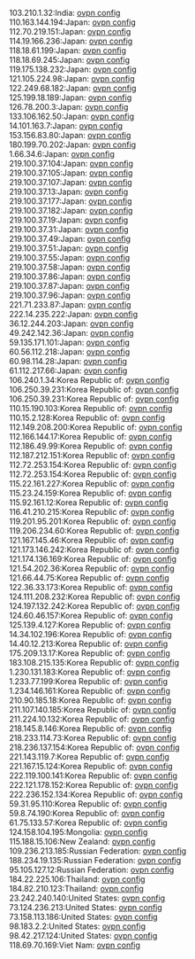 103.210.1.32:India: [ovpn config](vpn/103_210_1_32.ovpn)  
110.163.144.194:Japan: [ovpn config](vpn/110_163_144_194.ovpn)  
112.70.219.151:Japan: [ovpn config](vpn/112_70_219_151.ovpn)  
114.19.166.236:Japan: [ovpn config](vpn/114_19_166_236.ovpn)  
118.18.61.199:Japan: [ovpn config](vpn/118_18_61_199.ovpn)  
118.18.69.245:Japan: [ovpn config](vpn/118_18_69_245.ovpn)  
119.175.138.232:Japan: [ovpn config](vpn/119_175_138_232.ovpn)  
121.105.224.98:Japan: [ovpn config](vpn/121_105_224_98.ovpn)  
122.249.68.182:Japan: [ovpn config](vpn/122_249_68_182.ovpn)  
125.199.18.189:Japan: [ovpn config](vpn/125_199_18_189.ovpn)  
126.78.200.3:Japan: [ovpn config](vpn/126_78_200_3.ovpn)  
133.106.162.50:Japan: [ovpn config](vpn/133_106_162_50.ovpn)  
14.101.163.7:Japan: [ovpn config](vpn/14_101_163_7.ovpn)  
153.156.83.80:Japan: [ovpn config](vpn/153_156_83_80.ovpn)  
180.199.70.202:Japan: [ovpn config](vpn/180_199_70_202.ovpn)  
1.66.34.6:Japan: [ovpn config](vpn/1_66_34_6.ovpn)  
219.100.37.104:Japan: [ovpn config](vpn/219_100_37_104.ovpn)  
219.100.37.105:Japan: [ovpn config](vpn/219_100_37_105.ovpn)  
219.100.37.107:Japan: [ovpn config](vpn/219_100_37_107.ovpn)  
219.100.37.13:Japan: [ovpn config](vpn/219_100_37_13.ovpn)  
219.100.37.177:Japan: [ovpn config](vpn/219_100_37_177.ovpn)  
219.100.37.182:Japan: [ovpn config](vpn/219_100_37_182.ovpn)  
219.100.37.19:Japan: [ovpn config](vpn/219_100_37_19.ovpn)  
219.100.37.31:Japan: [ovpn config](vpn/219_100_37_31.ovpn)  
219.100.37.49:Japan: [ovpn config](vpn/219_100_37_49.ovpn)  
219.100.37.51:Japan: [ovpn config](vpn/219_100_37_51.ovpn)  
219.100.37.55:Japan: [ovpn config](vpn/219_100_37_55.ovpn)  
219.100.37.58:Japan: [ovpn config](vpn/219_100_37_58.ovpn)  
219.100.37.86:Japan: [ovpn config](vpn/219_100_37_86.ovpn)  
219.100.37.87:Japan: [ovpn config](vpn/219_100_37_87.ovpn)  
219.100.37.96:Japan: [ovpn config](vpn/219_100_37_96.ovpn)  
221.71.233.87:Japan: [ovpn config](vpn/221_71_233_87.ovpn)  
222.14.235.222:Japan: [ovpn config](vpn/222_14_235_222.ovpn)  
36.12.244.203:Japan: [ovpn config](vpn/36_12_244_203.ovpn)  
49.242.142.36:Japan: [ovpn config](vpn/49_242_142_36.ovpn)  
59.135.171.101:Japan: [ovpn config](vpn/59_135_171_101.ovpn)  
60.56.112.218:Japan: [ovpn config](vpn/60_56_112_218.ovpn)  
60.98.114.28:Japan: [ovpn config](vpn/60_98_114_28.ovpn)  
61.112.217.66:Japan: [ovpn config](vpn/61_112_217_66.ovpn)  
106.240.1.34:Korea Republic of: [ovpn config](vpn/106_240_1_34.ovpn)  
106.250.39.231:Korea Republic of: [ovpn config](vpn/106_250_39_231.ovpn)  
106.250.39.231:Korea Republic of: [ovpn config](vpn/106_250_39_231.ovpn)  
110.15.190.103:Korea Republic of: [ovpn config](vpn/110_15_190_103.ovpn)  
110.15.2.128:Korea Republic of: [ovpn config](vpn/110_15_2_128.ovpn)  
112.149.208.200:Korea Republic of: [ovpn config](vpn/112_149_208_200.ovpn)  
112.166.144.17:Korea Republic of: [ovpn config](vpn/112_166_144_17.ovpn)  
112.186.49.99:Korea Republic of: [ovpn config](vpn/112_186_49_99.ovpn)  
112.187.212.151:Korea Republic of: [ovpn config](vpn/112_187_212_151.ovpn)  
112.72.253.154:Korea Republic of: [ovpn config](vpn/112_72_253_154.ovpn)  
112.72.253.154:Korea Republic of: [ovpn config](vpn/112_72_253_154.ovpn)  
115.22.161.227:Korea Republic of: [ovpn config](vpn/115_22_161_227.ovpn)  
115.23.24.159:Korea Republic of: [ovpn config](vpn/115_23_24_159.ovpn)  
115.92.161.12:Korea Republic of: [ovpn config](vpn/115_92_161_12.ovpn)  
116.41.210.215:Korea Republic of: [ovpn config](vpn/116_41_210_215.ovpn)  
119.201.95.201:Korea Republic of: [ovpn config](vpn/119_201_95_201.ovpn)  
119.206.234.60:Korea Republic of: [ovpn config](vpn/119_206_234_60.ovpn)  
121.167.145.46:Korea Republic of: [ovpn config](vpn/121_167_145_46.ovpn)  
121.173.146.242:Korea Republic of: [ovpn config](vpn/121_173_146_242.ovpn)  
121.174.136.169:Korea Republic of: [ovpn config](vpn/121_174_136_169.ovpn)  
121.54.202.36:Korea Republic of: [ovpn config](vpn/121_54_202_36.ovpn)  
121.66.44.75:Korea Republic of: [ovpn config](vpn/121_66_44_75.ovpn)  
122.36.33.173:Korea Republic of: [ovpn config](vpn/122_36_33_173.ovpn)  
124.111.208.232:Korea Republic of: [ovpn config](vpn/124_111_208_232.ovpn)  
124.197.132.242:Korea Republic of: [ovpn config](vpn/124_197_132_242.ovpn)  
124.60.46.157:Korea Republic of: [ovpn config](vpn/124_60_46_157.ovpn)  
125.139.4.127:Korea Republic of: [ovpn config](vpn/125_139_4_127.ovpn)  
14.34.102.196:Korea Republic of: [ovpn config](vpn/14_34_102_196.ovpn)  
14.40.12.213:Korea Republic of: [ovpn config](vpn/14_40_12_213.ovpn)  
175.209.13.17:Korea Republic of: [ovpn config](vpn/175_209_13_17.ovpn)  
183.108.215.135:Korea Republic of: [ovpn config](vpn/183_108_215_135.ovpn)  
1.230.131.183:Korea Republic of: [ovpn config](vpn/1_230_131_183.ovpn)  
1.233.77.199:Korea Republic of: [ovpn config](vpn/1_233_77_199.ovpn)  
1.234.146.161:Korea Republic of: [ovpn config](vpn/1_234_146_161.ovpn)  
210.90.185.18:Korea Republic of: [ovpn config](vpn/210_90_185_18.ovpn)  
211.107.140.185:Korea Republic of: [ovpn config](vpn/211_107_140_185.ovpn)  
211.224.10.132:Korea Republic of: [ovpn config](vpn/211_224_10_132.ovpn)  
218.145.8.146:Korea Republic of: [ovpn config](vpn/218_145_8_146.ovpn)  
218.233.114.73:Korea Republic of: [ovpn config](vpn/218_233_114_73.ovpn)  
218.236.137.154:Korea Republic of: [ovpn config](vpn/218_236_137_154.ovpn)  
221.143.119.7:Korea Republic of: [ovpn config](vpn/221_143_119_7.ovpn)  
221.167.15.124:Korea Republic of: [ovpn config](vpn/221_167_15_124.ovpn)  
222.119.100.141:Korea Republic of: [ovpn config](vpn/222_119_100_141.ovpn)  
222.121.178.152:Korea Republic of: [ovpn config](vpn/222_121_178_152.ovpn)  
222.236.152.134:Korea Republic of: [ovpn config](vpn/222_236_152_134.ovpn)  
59.31.95.110:Korea Republic of: [ovpn config](vpn/59_31_95_110.ovpn)  
59.8.74.190:Korea Republic of: [ovpn config](vpn/59_8_74_190.ovpn)  
61.75.133.57:Korea Republic of: [ovpn config](vpn/61_75_133_57.ovpn)  
124.158.104.195:Mongolia: [ovpn config](vpn/124_158_104_195.ovpn)  
115.188.15.106:New Zealand: [ovpn config](vpn/115_188_15_106.ovpn)  
109.236.213.185:Russian Federation: [ovpn config](vpn/109_236_213_185.ovpn)  
188.234.19.135:Russian Federation: [ovpn config](vpn/188_234_19_135.ovpn)  
95.105.127.12:Russian Federation: [ovpn config](vpn/95_105_127_12.ovpn)  
184.22.225.106:Thailand: [ovpn config](vpn/184_22_225_106.ovpn)  
184.82.210.123:Thailand: [ovpn config](vpn/184_82_210_123.ovpn)  
23.242.240.140:United States: [ovpn config](vpn/23_242_240_140.ovpn)  
73.124.236.213:United States: [ovpn config](vpn/73_124_236_213.ovpn)  
73.158.113.186:United States: [ovpn config](vpn/73_158_113_186.ovpn)  
98.183.2.2:United States: [ovpn config](vpn/98_183_2_2.ovpn)  
98.42.217.124:United States: [ovpn config](vpn/98_42_217_124.ovpn)  
118.69.70.169:Viet Nam: [ovpn config](vpn/118_69_70_169.ovpn)  
